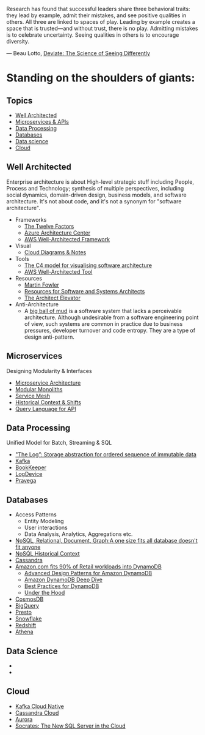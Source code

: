 Research has found that successful leaders share three behavioral traits: they lead by example, admit their mistakes, and see positive qualities in others. All three are linked to spaces of play. Leading by example creates a space that is trusted—and without trust, there is no play. Admitting mistakes is to celebrate uncertainty. Seeing qualities in others is to encourage diversity.

― Beau Lotto, [Deviate: The Science of Seeing Differently](https://www.amazon.com/Deviate-Science-Differently-Beau-Lotto/dp/1478909161)

# Standing on the shoulders of giants:

## Topics
- [Well Architected](#well+architected)
- [Microservices & APIs](#microservices)
- [Data Processing](#data+processing)
- [Databases](#databases)
- [Data science](#datascience)
- [Cloud](#cloud)

## Well Architected
Enterprise architecture is about High-level strategic stuff including People, Process and Technology; synthesis of multiple perspectives, including social dynamics, domain-driven design, business models, and software architecture. It's not about code, and it's not a synonym for "software architecture".

* Frameworks
  * [The Twelve Factors](https://12factor.net/)
  * [Azure Architecture Center](https://docs.microsoft.com/en-us/azure/architecture/)
  * [AWS Well-Architected Framework](https://wa.aws.amazon.com/index.html)
* Visual
  * [Cloud Diagrams & Notes](https://www.awsgeek.com/)
* Tools
  * [The C4 model for visualising software architecture](https://c4model.com/)
  * [AWS Well-Architected Tool](https://aws.amazon.com/well-architected-tool/)
* Resources
  * [Martin Fowler](https://martinfowler.com/)
  * [Resources for Software and Systems Architects](http://www.bredemeyer.com/)
  * [The Architect Elevator](https://architectelevator.com/)
* Anti-Architecture
  * A [big ball of mud](http://www.laputan.org/mud/) is a software system that lacks a perceivable architecture. Although undesirable from a software engineering point of view, such systems are common in practice due to business pressures, developer turnover and code entropy. They are a type of design anti-pattern.
 
## Microservices
Designing Modularity & Interfaces

* [Microservice Architecture](https://microservices.io/)
* [Modular Monoliths](https://www.youtube.com/watch?v=5OjqD-ow8GE)
* [Service Mesh](https://www.datawire.io/envoyproxy/service-mesh/)
* [Historical Context & Shifts](https://slidr.io/kameshsampath/sail-smoothly-in-the-cloud-an-introduction-to-istio#1)
* [Query Language for API](https://graphql.org/)

## Data Processing
Unified Model for Batch, Streaming & SQL 

* ["The Log”: Storage abstraction for ordered sequence of immutable data](https://engineering.linkedin.com/distributed-systems/log-what-every-software-engineer-should-know-about-real-time-datas-unifying)
* [Kafka](https://www.microsoft.com/en-us/research/wp-content/uploads/2017/09/Kafka.pdf)
* [BookKeeper](http://bookkeeper.apache.org/distributedlog/)
* [LogDevice](https://code.fb.com/core-data/logdevice-a-distributed-data-store-for-logs/)
* [Pravega](http://www.pravega.io/)

## Databases
* Access Patterns
  * Entity Modeling
  * User interactions
  * Data Analysis, Analytics, Aggregations etc.
* [NoSQL, Relational, Document, Graph:A one size fits all database doesn't fit anyone](https://www.allthingsdistributed.com/2018/06/purpose-built-databases-in-aws.html)
* [NoSQL Historical Context](https://www.youtube.com/watch?v=qI_g07C_Q5I)
* [Cassandra](https://www.cs.cornell.edu/projects/ladis2009/papers/lakshman-ladis2009.pdf)
* [Amazon.com fits 90% of Retail workloads into DynamoDB](https://www.allthingsdistributed.com/2017/10/a-decade-of-dynamo.html)
  * [Advanced Design Patterns for Amazon DynamoDB](https://www.youtube.com/watch?v=jzeKPKpucS0)
  * [Amazon DynamoDB Deep Dive](https://www.youtube.com/watch?v=jzeKPKpucS0)
  * [Best Practices for DynamoDB](https://www.youtube.com/watch?v=HaEPXoXVf2k)
  * [Under the Hood](https://www.youtube.com/watch?v=yvBR71D0nAQ)
* [CosmosDB](https://azure.microsoft.com/en-us/blog/a-technical-overview-of-azure-cosmos-db/)
* [BigQuery](https://cloud.google.com/blog/products/gcp/inside-capacitor-bigquerys-next-generation-columnar-storage-format)
* [Presto](https://www.facebook.com/notes/facebook-engineering/presto-interacting-with-petabytes-of-data-at-facebook/10151786197628920/)
* [Snowflake](http://pages.cs.wisc.edu/~remzi/Classes/739/Spring2004/Papers/p215-dageville-snowflake.pdf)
* [Redshift](https://www.allthingsdistributed.com/2018/11/amazon-redshift-performance-optimization.html)
* [Athena](https://aws.amazon.com/athena/)

## Data Science
* []()
* []()

## Cloud
* [Kafka Cloud Native](https://www.confluent.io/blog/introducing-cloud-native-experience-for-apache-kafka-in-confluent-cloud)
* [Cassandra Cloud](https://constellation.datastax.com/)
* [Aurora](https://www.allthingsdistributed.com/2019/03/Amazon-Aurora-design-cloud-native-relational-database.html)
* [Socrates: The New SQL Server in the Cloud](https://www.microsoft.com/en-us/research/uploads/prod/2019/05/socrates.pdf)



